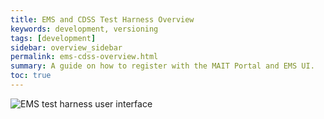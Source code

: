 ```yaml
---
title: EMS and CDSS Test Harness Overview
keywords: development, versioning
tags: [development]
sidebar: overview_sidebar
permalink: ems-cdss-overview.html
summary: A guide on how to register with the MAIT Portal and EMS UI.
toc: true
---
```


![EMS test harness user interface](ems-test-harness-user-interface.png)